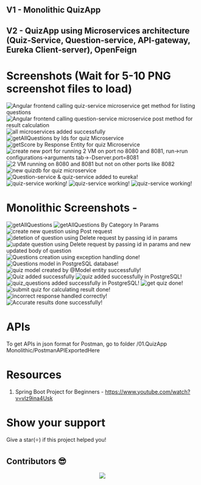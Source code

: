 ## V1 - Monolithic QuizApp

## V2 - QuizApp using Microservices architecture (Quiz-Service, Question-service, API-gateway, Eureka Client-server), OpenFeign

# Screenshots (Wait for 5-10 PNG screenshot files to load)

<img src="./03.QuizApp Microservices/Screenshots/ss37.PNG" alt="Angular frontend calling quiz-service microservice get method for listing questions" >
<img src="./03.QuizApp Microservices/Screenshots/ss38.PNG" alt="Angular frontend calling question-service microservice post method for result calculation" >
<img src="./03.QuizApp Microservices/Screenshots/ss30.png" alt="all microservices added successfully" >
<img src="./03.QuizApp Microservices/Screenshots/ss18.PNG" alt="getAllQuestions by Ids for quiz Microservice" >
<img src="./03.QuizApp Microservices/Screenshots/ss19.PNG" alt="getScore by Response Entity for quiz Microservice" >
<img src="./03.QuizApp Microservices/Screenshots/ss20.PNG" alt="create new port for running 2 VM on port no 8080 and 8081, run->run configurations->arguments tab->-Dserver.port=8081" >
<img src="./03.QuizApp Microservices/Screenshots/ss21.gif" alt="2 VM running on 8080 and 8081 but not on other ports like 8082" >
<img src="./03.QuizApp Microservices/Screenshots/ss22.PNG" alt="new quizdb for quiz microservice" >
<img src="./03.QuizApp Microservices/Screenshots/ss25.png" alt="Question-service & quiz-service added to eureka!" >
<img src="./03.QuizApp Microservices/Screenshots/ss27.PNG" alt="quiz-service working!" >   
<img src="./03.QuizApp Microservices/Screenshots/ss28.PNG" alt="quiz-service working!" >   
<img src="./03.QuizApp Microservices/Screenshots/ss29.PNG" alt="quiz-service working!" >

# Monolithic Screenshots -

<img src="./01.QuizApp Monolithic/Screenshots/ss1.PNG" alt="getAllQuestions" >
<img src="./01.QuizApp Monolithic/Screenshots/ss2.PNG" alt="getAllQuestions By Category In Params" >
<img src="./01.QuizApp Monolithic/Screenshots/ss3.PNG" alt="create new question using Post request" >
<img src="./01.QuizApp Monolithic/Screenshots/ss4.PNG" alt="detetion of question using Delete request by passing id in params" >
<img src="./01.QuizApp Monolithic/Screenshots/ss6.PNG" alt="update question using Delete request by passing id in params and new updated body of question" >
<img src="./01.QuizApp Monolithic/Screenshots/ss7.PNG" alt="Questions creation using exception handling done!" >
<img src="./01.QuizApp Monolithic/Screenshots/ss8.PNG" alt="Questions model in PostgreSQL database!" >
<img src="./01.QuizApp Monolithic/Screenshots/ss10.PNG" alt="quiz model created by @Model entity successfully!" >
<img src="./01.QuizApp Monolithic/Screenshots/ss11Working.PNG" alt="Quiz added successfully" >
<img src="./01.QuizApp Monolithic/Screenshots/ss12.PNG" alt="quiz added successfully in PostgreSQL!" >
<img src="./01.QuizApp Monolithic/Screenshots/ss13.PNG" alt="quiz_questions added successfully in PostgreSQL!" >
<img src="./01.QuizApp Monolithic/Screenshots/ss14.PNG" alt="get quiz done!" >
<img src="./01.QuizApp Monolithic/Screenshots/ss15.PNG" alt="submit quiz for calculating result done!" >
<img src="./01.QuizApp Monolithic/Screenshots/ss16.PNG" alt="incorrect response handled correctly!" >
<img src="./01.QuizApp Monolithic/Screenshots/ss17.PNG" alt="Accurate results done successfully!" >

# APIs

To get APIs in json format for Postman, go to folder /01.QuizApp Monolithic/PostmanAPIExportedHere

# Resources

1. Spring Boot Project for Beginners - https://www.youtube.com/watch?v=vlz9ina4Usk

# Show your support

Give a star(⭐️) if this project helped you!

## Contributors 😎

<p align="center"> <a href="https://github.com/KedarKK1/SpringBoot-projects/graphs/contributors"> <img src="https://contrib.rocks/image?repo=KedarKK1/SpringBoot-projects" /> </a> 
</p>

<!-- <br/>
Make sure to credit me in the Footer, if you do end up using it! -->

